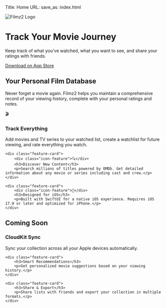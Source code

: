 Title: Home
URL: 
save_as: index.html

<div class="hero">
    <img src="/images/filmz.png" alt="Filmz2 Logo" class="hero-logo">
    <h1>Track Your Movie Journey</h1>
    <p>Keep track of what you've watched, what you want to see, and share your ratings with friends.</p>
    <a href="#" class="btn-primary">Download on App Store</a>
</div>

## Your Personal Film Database

Never forget a movie again. Filmz2 helps you maintain a comprehensive record of your viewing history, complete with your personal ratings and notes.

<div class="divider"></div>

<div class="feature-grid">
    <div class="feature-card">
        <div class="icon-feature">🎬</div>
        <h3>Track Everything</h3>
        <p>Add movies and TV series to your watched list, create a watchlist for future viewing, and rate everything you watch.</p>
    </div>
    
    <div class="feature-card">
        <div class="icon-feature">🔍</div>
        <h3>Discover New Content</h3>
        <p>Search millions of titles powered by OMDb. Get detailed information about any movie or series including cast and crew.</p>
    </div>
    
    <div class="feature-card">
        <div class="icon-feature">📱</div>
        <h3>Designed for iOS</h3>
        <p>Built with SwiftUI for a native iOS experience. Requires iOS 17.0 or later and optimized for iPhone.</p>
    </div>
</div>

<div class="divider"></div>

## Coming Soon

<div class="feature-grid">
    <div class="feature-card">
        <h3>CloudKit Sync</h3>
        <p>Sync your collection across all your Apple devices automatically.</p>
    </div>
    
    <div class="feature-card">
        <h3>Smart Recommendations</h3>
        <p>Get personalized movie suggestions based on your viewing history.</p>
    </div>
    
    <div class="feature-card">
        <h3>Share & Export</h3>
        <p>Share lists with friends and export your collection in multiple formats.</p>
    </div>
</div>